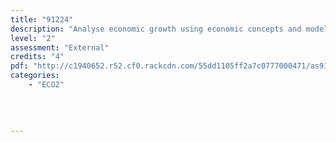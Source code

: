 ```yaml
---
title: "91224"
description: "Analyse economic growth using economic concepts and models"
level: "2"
assessment: "External"
credits: "4"
pdf: "http://c1940652.r52.cf0.rackcdn.com/55dd1105ff2a7c0777000471/as91224.pdf"
categories:
    - "ECO2"
    
    
    
    
---
```

